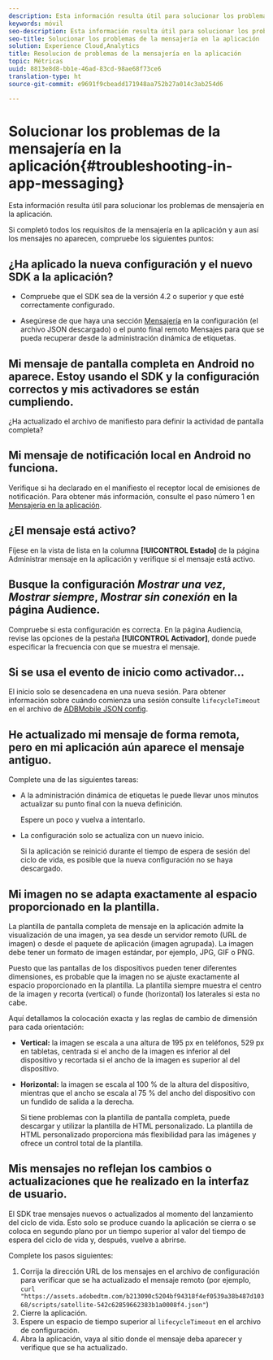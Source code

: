 ```yaml
---
description: Esta información resulta útil para solucionar los problemas de mensajería en la aplicación.
keywords: móvil
seo-description: Esta información resulta útil para solucionar los problemas de mensajería en la aplicación.
seo-title: Solucionar los problemas de la mensajería en la aplicación
solution: Experience Cloud,Analytics
title: Resolucion de problemas de la mensajería en la aplicación
topic: Métricas
uuid: 8813e8d8-bb1e-46ad-83cd-98ae68f73ce6
translation-type: ht
source-git-commit: e9691f9cbeadd171948aa752b27a014c3ab254d6

---
```



# Solucionar los problemas de la mensajería en la aplicación{#troubleshooting-in-app-messaging}

Esta información resulta útil para solucionar los problemas de mensajería en la aplicación.

Si completó todos los requisitos de la mensajería en la aplicación y aun así los mensajes no aparecen, compruebe los siguientes puntos:

## ¿Ha aplicado la nueva configuración y el nuevo SDK a la aplicación?

* Compruebe que el SDK sea de la versión 4.2 o superior y que esté correctamente configurado.

* Asegúrese de que haya una sección [Mensajería](/help/using/in-app-messaging/in-app-messaging.md) en la configuración (el archivo JSON descargado) o el punto final remoto Mensajes para que se pueda recuperar desde la administración dinámica de etiquetas.

## Mi mensaje de pantalla completa en Android no aparece. Estoy usando el SDK y la configuración correctos y mis activadores se están cumpliendo.

¿Ha actualizado el archivo de manifiesto para definir la actividad de pantalla completa?

## Mi mensaje de notificación local en Android no funciona.

Verifique si ha declarado en el manifiesto el receptor local de emisiones de notificación. Para obtener más información, consulte el paso número 1 en [Mensajería en la aplicación](/help/android/messaging-main/messaging/messaging.md).

## ¿El mensaje está activo?

Fíjese en la vista de lista en la columna **[!UICONTROL Estado]** de la página Administrar mensaje en la aplicación y verifique si el mensaje está activo.

## Busque la configuración *Mostrar una vez*, *Mostrar siempre*, *Mostrar sin conexión* en la página Audience.

Compruebe si esta configuración es correcta. En la página Audiencia, revise las opciones de la pestaña **[!UICONTROL Activador]**, donde puede especificar la frecuencia con que se muestra el mensaje.

## Si se usa el evento de inicio como activador...

El inicio solo se desencadena en una nueva sesión. Para obtener información sobre cuándo comienza una sesión consulte `lifecycleTimeout` en el archivo de [ADBMobile JSON config](/help/ios/configuration/json-config/json-config.md).

## He actualizado mi mensaje de forma remota, pero en mi aplicación aún aparece el mensaje antiguo.

Complete una de las siguientes tareas:

* A la administración dinámica de etiquetas le puede llevar unos minutos actualizar su punto final con la nueva definición.

   Espere un poco y vuelva a intentarlo.

* La configuración solo se actualiza con un nuevo inicio.

   Si la aplicación se reinició durante el tiempo de espera de sesión del ciclo de vida, es posible que la nueva configuración no se haya descargado.

## Mi imagen no se adapta exactamente al espacio proporcionado en la plantilla.

La plantilla de pantalla completa de mensaje en la aplicación admite la visualización de una imagen, ya sea desde un servidor remoto (URL de imagen) o desde el paquete de aplicación (imagen agrupada). La imagen debe tener un formato de imagen estándar, por ejemplo, JPG, GIF o PNG.

Puesto que las pantallas de los dispositivos pueden tener diferentes dimensiones, es probable que la imagen no se ajuste exactamente al espacio proporcionado en la plantilla. La plantilla siempre muestra el centro de la imagen y recorta (vertical) o funde (horizontal) los laterales si esta no cabe.

Aquí detallamos la colocación exacta y las reglas de cambio de dimensión para cada orientación:

* **Vertical:** la imagen se escala a una altura de 195 px en teléfonos, 529 px en tabletas, centrada si el ancho de la imagen es inferior al del dispositivo y recortada si el ancho de la imagen es superior al del dispositivo.

* **Horizontal:** la imagen se escala al 100 % de la altura del dispositivo, mientras que el ancho se escala al 75 % del ancho del dispositivo con un fundido de salida a la derecha.

   Si tiene problemas con la plantilla de pantalla completa, puede descargar y utilizar la plantilla de HTML personalizado. La plantilla de HTML personalizado proporciona más flexibilidad para las imágenes y ofrece un control total de la plantilla.

## Mis mensajes no reflejan los cambios o actualizaciones que he realizado en la interfaz de usuario.

El SDK trae mensajes nuevos o actualizados al momento del lanzamiento del ciclo de vida. Esto solo se produce cuando la aplicación se cierra o se coloca en segundo plano por un tiempo superior al valor del tiempo de espera del ciclo de vida y, después, vuelve a abrirse.

Complete los pasos siguientes:

1. Corrija la dirección URL de los mensajes en el archivo de configuración para verificar que se ha actualizado el mensaje remoto (por ejemplo, `curl "https://assets.adobedtm.com/b213090c5204bf94318f4ef0539a38b487d10368/scripts/satellite-542c62859662383b1a0008f4.json"`)
1. Cierre la aplicación.
1. Espere un espacio de tiempo superior al `lifecycleTimeout` en el archivo de configuración.
1. Abra la aplicación, vaya al sitio donde el mensaje deba aparecer y verifique que se ha actualizado.